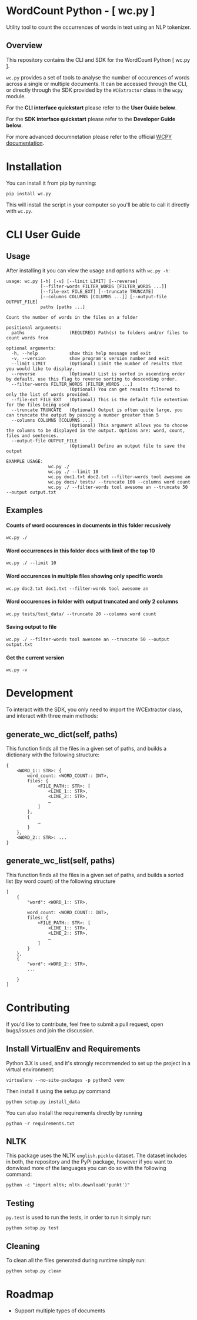 
# WordCount Python - [ wc.py ]

Utility tool to count the occurrences of words in text using an NLP tokenizer.

## Overview

This repository contains the CLI and SDK for the WordCount Python [ wc.py ].

`wc.py` provides a set of tools to analyse the number of occurences of words across a single or multiple documents. It can be accessed through the CLI, or directly through the SDK provided by the `WCExtractor` class in the `wcpy` module.

For the **CLI interface quickstart** please refer to the **User Guide below**.

For the **SDK interface quickstart** please refer to the **Developer Guide below**.

For more advanced documnetation please refer to the official [WCPY documentation](https://axsauze.github.io/wcpy/).

# Installation

You can install it from pip by running:

```
pip install wc.py
```

This will install the script in your computer so you'll be able to call it directly with `wc.py`.

# CLI User Guide

## Usage

After installing it you can view the usage and options with `wc.py -h`:

```
usage: wc.py [-h] [-v] [--limit LIMIT] [--reverse]
             [--filter-words FILTER_WORDS [FILTER_WORDS ...]]
             [--file-ext FILE_EXT] [--truncate TRUNCATE]
             [--columns COLUMNS [COLUMNS ...]] [--output-file OUTPUT_FILE]
             paths [paths ...]

Count the number of words in the files on a folder

positional arguments:
  paths                 (REQUIRED) Path(s) to folders and/or files to count words from

optional arguments:
  -h, --help            show this help message and exit
  -v, --version         show program's version number and exit
  --limit LIMIT         (Optional) Limit the number of results that you would like to display.
  --reverse             (Optional) List is sorted in ascending order by default, use this flag to reverse sorting to descending order.
  --filter-words FILTER_WORDS [FILTER_WORDS ...]
                        (Optional) You can get results filtered to only the list of words provided.
  --file-ext FILE_EXT   (Optional) This is the default file extention for the files being used
  --truncate TRUNCATE   (Optional) Output is often quite large, you can truncate the output by passing a number greater than 5
  --columns COLUMNS [COLUMNS ...]
                        (Optional) This argument allows you to choose the columns to be displayed in the output. Options are: word, count, files and sentences.
  --output-file OUTPUT_FILE
                        (Optional) Define an output file to save the output

EXAMPLE USAGE:
                wc.py ./
                wc.py ./ --limit 10
                wc.py doc1.txt doc2.txt --filter-words tool awesome an
                wc.py docs/ tests/ --truncate 100 --columns word count
                wc.py ./ --filter-words tool awesome an --truncate 50 --output output.txt
```

## Examples

#### Counts of word occurences in documents in this folder recusively

```
wc.py ./
```

#### Word occurrences in this folder docs with limit of the top 10

```
wc.py ./ --limit 10
```

#### Word occurences in multiple files showing only specific words

```
wc.py doc2.txt doc1.txt --filter-words tool awesome an
```

#### Word occurences in folder with output truncated and only 2 columns

```
wc.py tests/test_data/ --truncate 20 --columns word count
```

#### Saving output to file

```
wc.py ./ --filter-words tool awesome an --truncate 50 --output output.txt
```

#### Get the current version

```
wc.py -v
```

# Development

To interact with the SDK, you only need to import the WCExtractor class, and interact with three main methods:

## generate_wc_dict(self, paths)

This function finds all the files in a given set of paths, and builds a dictionary with the following structure:

```
{
    <WORD_1:: STR>: {
        word_count: <WORD_COUNT:: INT>,
        files: {
            <FILE_PATH:: STR>: [
                <LINE_1:: STR>,
                <LINE_2:: STR>,
                …
            ]
        },
        {
            …
        }
    },
    <WORD_2:: STR>: ...
}
```

## generate_wc_list(self, paths)

This function finds all the files in a given set of paths, and builds a sorted list (by word count) of the following structure

```
[
    {
        "word": <WORD_1:: STR>,

        word_count: <WORD_COUNT:: INT>,
        files: {
            <FILE_PATH:: STR>: [
                <LINE_1:: STR>,
                <LINE_2:: STR>,
                …
            ]
        }
    },
    {
        "word": <WORD_2:: STR>,
        ...

    }
]
```

# Contributing

If you'd like to contribute, feel free to submit a pull request, open bugs/issues and join the discussion.

## Install VirtualEnv and Requirements

Python 3.X is used, and it's strongly recommended to set up the project in a virtual environment:

```
virtualenv --no-site-packages -p python3 venv
```

Then install it using the setup.py command

```
python setup.py install_data
```

You can also install the requirements directly by running

```
python -r requirements.txt
```

## NLTK

This package uses the NLTK `english.pickle` dataset. The dataset includes in both, the repository and the PyPi package, however if you want to donwload more of the languages you can do so with the following command:

```
python -c "import nltk; nltk.download('punkt')"
```

## Testing

`py.test` is used to run the tests, in order to run it simply run:

```
python setup.py test
```

## Cleaning

To clean all the files generated during runtime simply run:

```
python setup.py clean
```

# Roadmap

* Support multiple types of documents



